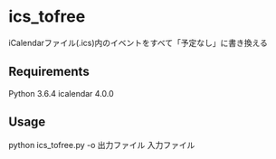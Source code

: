 # ics_tofree
iCalendarファイル(.ics)内のイベントをすべて「予定なし」に書き換える

## Requirements
Python 3.6.4
icalendar 4.0.0

## Usage
python ics_tofree.py -o 出力ファイル 入力ファイル
